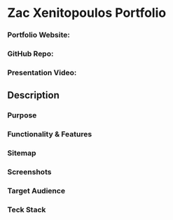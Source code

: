 # Zac Xenitopoulos Portfolio 

### Portfolio Website:

### GitHub Repo:

### Presentation Video: 

## Description 

### Purpose

### Functionality  & Features

### Sitemap 

### Screenshots 

### Target Audience 

### Teck Stack
